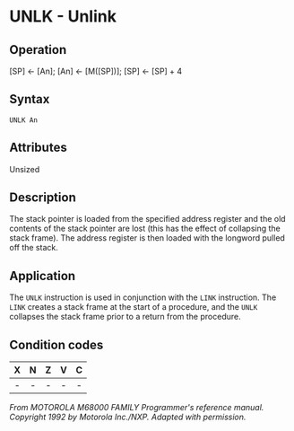 # UNLK - Unlink

## Operation
[SP] ← [An]; [An] ← [M([SP])]; [SP] ← [SP] + 4

## Syntax
```assembly
UNLK An
```

## Attributes
Unsized

## Description
The stack pointer is loaded from the specified address register and the old contents of the stack pointer are lost (this has the effect of collapsing the stack frame). The address register is then loaded with the longword pulled off the stack.

## Application
The `UNLK` instruction is used in conjunction with the `LINK` instruction. The `LINK` creates a stack frame at the start of a procedure, and the `UNLK` collapses the stack frame prior to a return from the procedure.

## Condition codes
| X | N | Z | V | C |
|:-:|:-:|:-:|:-:|:-:|
|-|-|-|-|-|

*From MOTOROLA M68000 FAMILY Programmer's reference manual. Copyright 1992 by Motorola Inc./NXP. Adapted with permission.*